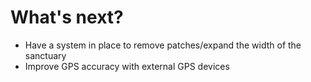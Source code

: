 # What's next?

- Have a system in place to remove patches/expand the width of the sanctuary
- Improve GPS accuracy with external GPS devices